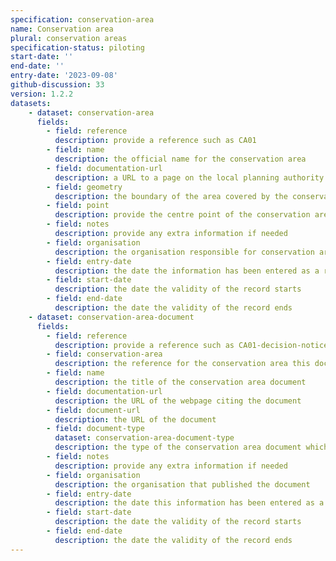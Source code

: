 ```yaml
---
specification: conservation-area
name: Conservation area
plural: conservation areas
specification-status: piloting
start-date: ''
end-date: ''
entry-date: '2023-09-08'
github-discussion: 33
version: 1.2.2
datasets:
    - dataset: conservation-area
      fields:
        - field: reference
          description: provide a reference such as CA01
        - field: name
          description: the official name for the conservation area
        - field: documentation-url
          description: a URL to a page on the local planning authority website that provides information about the conservation area
        - field: geometry
          description: the boundary of the area covered by the conservation area in WKT format 
        - field: point
          description: provide the centre point of the conservation area if you do not have a full geometry available
        - field: notes
          description: provide any extra information if needed
        - field: organisation
          description: the organisation responsible for conservation areas
        - field: entry-date
          description: the date the information has been entered as a record
        - field: start-date
          description: the date the validity of the record starts
        - field: end-date
          description: the date the validity of the record ends
    - dataset: conservation-area-document
      fields:
        - field: reference
          description: provide a reference such as CA01-decision-notice
        - field: conservation-area
          description: the reference for the conservation area this document is about
        - field: name
          description: the title of the conservation area document
        - field: documentation-url
          description: the URL of the webpage citing the document
        - field: document-url
          description: the URL of the document
        - field: document-type
          dataset: conservation-area-document-type
          description: the type of the conservation area document which must be one of the following values: 'area-appraisal', 'notice', or leave blank
        - field: notes
          description: provide any extra information if needed
        - field: organisation
          description: the organisation that published the document
        - field: entry-date
          description: the date this information has been entered as a record
        - field: start-date
          description: the date the validity of the record starts
        - field: end-date
          description: the date the validity of the record ends
---
```

